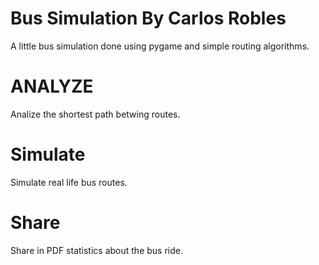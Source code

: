 # Bus Simulation By Carlos Robles
A little bus simulation done using pygame and simple routing algorithms.

# ANALYZE 
Analize the shortest path betwing routes.

# Simulate
Simulate real life bus routes.

# Share
Share in PDF statistics about the bus ride.
